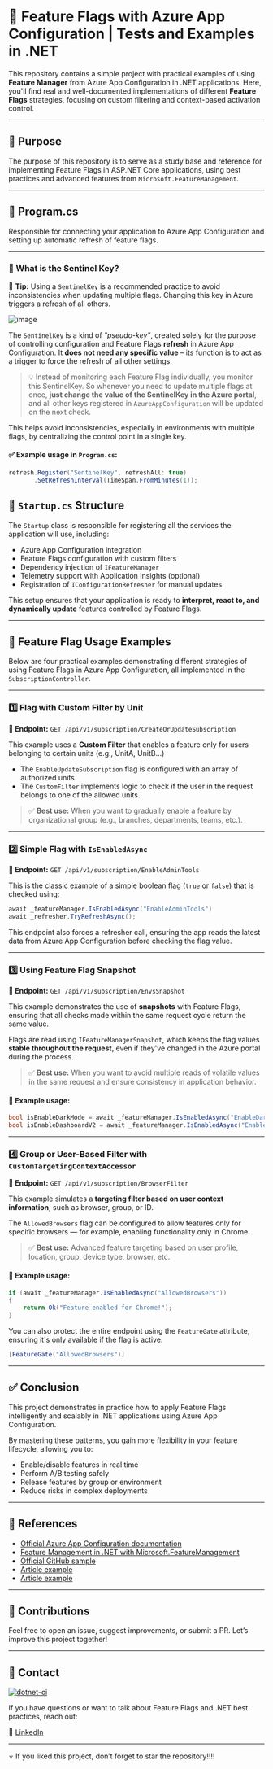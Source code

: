 # 🔁 Feature Flags with Azure App Configuration | Tests and Examples in .NET

This repository contains a simple project with practical examples of using **Feature Manager** from Azure App Configuration in .NET applications. Here, you'll find real and well-documented implementations of different **Feature Flags** strategies, focusing on custom filtering and context-based activation control.

---

## 🚀 Purpose

The purpose of this repository is to serve as a study base and reference for implementing Feature Flags in ASP.NET Core applications, using best practices and advanced features from `Microsoft.FeatureManagement`.

---

## 🧱 Program.cs

Responsible for connecting your application to Azure App Configuration and setting up automatic refresh of feature flags.

---

### 🔄 What is the Sentinel Key?

🧠 **Tip:** Using a `SentinelKey` is a recommended practice to avoid inconsistencies when updating multiple flags. Changing this key in Azure triggers a refresh of all others.

![image](https://github.com/user-attachments/assets/f2782c21-f413-4e78-b03a-4636b769ab68)

The `SentinelKey` is a kind of *"pseudo-key"*, created solely for the purpose of controlling configuration and Feature Flags **refresh** in Azure App Configuration. It **does not need any specific value** – its function is to act as a trigger to force the refresh of all other settings.

> 💡 Instead of monitoring each Feature Flag individually, you monitor this SentinelKey. So whenever you need to update multiple flags at once, **just change the value of the SentinelKey in the Azure portal**, and all other keys registered in `AzureAppConfiguration` will be updated on the next check.

This helps avoid inconsistencies, especially in environments with multiple flags, by centralizing the control point in a single key.

#### ✅ Example usage in `Program.cs`:

```csharp
refresh.Register("SentinelKey", refreshAll: true)
       .SetRefreshInterval(TimeSpan.FromMinutes(1));
```

## 🧩 `Startup.cs` Structure

The `Startup` class is responsible for registering all the services the application will use, including:

- Azure App Configuration integration  
- Feature Flags configuration with custom filters  
- Dependency injection of `IFeatureManager`  
- Telemetry support with Application Insights (optional)  
- Registration of `IConfigurationRefresher` for manual updates  

This setup ensures that your application is ready to **interpret, react to, and dynamically update** features controlled by Feature Flags.

---

## 🧪 Feature Flag Usage Examples

Below are four practical examples demonstrating different strategies of using Feature Flags in Azure App Configuration, all implemented in the `SubscriptionController`.

---

### 1️⃣ Flag with Custom Filter by Unit

**🔗 Endpoint:** `GET /api/v1/subscription/CreateOrUpdateSubscription`

This example uses a **Custom Filter** that enables a feature only for users belonging to certain units (e.g., UnitA, UnitB...)

- The `EnableUpdateSubscription` flag is configured with an array of authorized units.
- The `CustomFilter` implements logic to check if the user in the request belongs to one of the allowed units.

> ✅ **Best use:** When you want to gradually enable a feature by organizational group (e.g., branches, departments, teams, etc.).

---

### 2️⃣ Simple Flag with `IsEnabledAsync`

**🔗 Endpoint:** `GET /api/v1/subscription/EnableAdminTools`

This is the classic example of a simple boolean flag (`true` or `false`) that is checked using:

```csharp
await _featureManager.IsEnabledAsync("EnableAdminTools")
await _refresher.TryRefreshAsync();
```

This endpoint also forces a refresher call, ensuring the app reads the latest data from Azure App Configuration before checking the flag value.

---

### 3️⃣ Using Feature Flag Snapshot

**🔗 Endpoint:** `GET /api/v1/subscription/EnvsSnapshot`

This example demonstrates the use of **snapshots** with Feature Flags, ensuring that all checks made within the same request cycle return the same value.

Flags are read using `IFeatureManagerSnapshot`, which keeps the flag values **stable throughout the request**, even if they've changed in the Azure portal during the process.

> ✅ **Best use:** When you want to avoid multiple reads of volatile values in the same request and ensure consistency in application behavior.

#### 🧪 Example usage:

```csharp
bool isEnableDarkMode = await _featureManager.IsEnabledAsync("EnableDarkMode");
bool isEnableDashboardV2 = await _featureManager.IsEnabledAsync("EnableDashboardV2");
```

---

### 4️⃣ Group or User-Based Filter with `CustomTargetingContextAccessor`

**🔗 Endpoint:** `GET /api/v1/subscription/BrowserFilter`

This example simulates a **targeting filter based on user context information**, such as browser, group, or ID.

The `AllowedBrowsers` flag can be configured to allow features only for specific browsers — for example, enabling functionality only in Chrome.

> ✅ **Best use:** Advanced feature targeting based on user profile, location, group, device type, browser, etc.

#### 🧪 Example usage:

```csharp
if (await _featureManager.IsEnabledAsync("AllowedBrowsers"))
{
    return Ok("Feature enabled for Chrome!");
}
```

You can also protect the entire endpoint using the `FeatureGate` attribute, ensuring it's only available if the flag is active:

```csharp
[FeatureGate("AllowedBrowsers")]
```

---

## ✅ Conclusion

This project demonstrates in practice how to apply Feature Flags intelligently and scalably in .NET applications using Azure App Configuration.

By mastering these patterns, you gain more flexibility in your feature lifecycle, allowing you to:

- Enable/disable features in real time
- Perform A/B testing safely
- Release features by group or environment
- Reduce risks in complex deployments

---

## 🧠 References

- [Official Azure App Configuration documentation](https://learn.microsoft.com/azure/azure-app-configuration/)
- [Feature Management in .NET with Microsoft.FeatureManagement](https://learn.microsoft.com/azure/azure-app-configuration/quickstart-feature-flag-aspnet-core)
- [Official GitHub sample](https://github.com/Azure/AppConfiguration)
- [Article example](https://www.daveabrock.com/2020/06/07/custom-filters-in-core-flags/)
- [Article example](https://github.com/microsoft/FeatureManagement-Dotnet/blob/main/examples/TargetingConsoleApp/Program.cs)

---

## 🙌 Contributions

Feel free to open an issue, suggest improvements, or submit a PR. Let’s improve this project together!

---

## 💬 Contact

[![dotnet-ci](https://github.com/gabriel-projects/csharp_feature_flags_subscription/actions/workflows/dotnet.yml/badge.svg)](https://github.com/gabriel-projects/csharp_feature_flags_subscription/actions/workflows/dotnet.yml)

If you have questions or want to talk about Feature Flags and .NET best practices, reach out:

📱 [LinkedIn](https://www.linkedin.com/in/gabriel-ribeiro96/)

---

⭐ If you liked this project, don’t forget to star the repository!!!!
